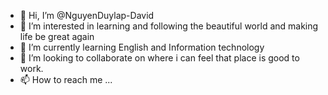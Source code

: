 - 👋 Hi, I’m @NguyenDuylap-David
- 👀 I’m interested in learning and following the beautiful world and making life be great again 
- 🌱 I’m currently learning English and Information technology 
- 💞️ I’m looking to collaborate on where i can feel that place is good to work.
- 📫 How to reach me ...

<!---
NguyenDuylap-David/NguyenDuylap-David is a ✨ special ✨ repository because its `README.md` (this file) appears on your GitHub profile.
You can click the Preview link to take a look at your changes.
--->
